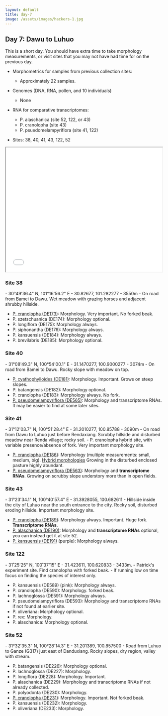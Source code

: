```yaml
---
layout: default
title: day-7
image: /assets/images/hackers-1.jpg
---
```




## Day 7: Dawu to Luhuo
This is a short day. You should have extra time to take morphology 
measurements, or visit sites that you may not have had time for on the
previous day.

- Morphometrics for samples from previous collection sites:
	- Approximately 22 samples.

- Genomes (DNA, RNA, pollen, and 10 individuals)
	- None

- RNA for comparative transcriptomes:
	- P. alaschanica (site 52, 122, or 43)
	- P. cranolopha (site 43)
	- P. psuedomelampyriflora (site 41, 122)


- Sites: 38, 40, 41, 43, 122, 52

 <iframe src="../assets/maps/day7.html" height='400px' width="100%" title="Iframe Example"></iframe> 


<h3 class="mt-5"> Site 38 </h3>
- 30°49'36.4" N, 101°16'56.2" E
- 30.82677, 101.282277
- 3550m
- On road from Bamei to Dawu. Wet meadow with grazing horses and adjacent shrubby hillside.

- [P. cranolopha (DE173)](/assets/flowers/DE173-cranolopha.jpg): Morphology. Very important. No forked beak.
- P. szetschuanica (DE174): Morphology optional.
- P. longiflora (DE175): Morphology always.
- P. siphonantha (DE176): Morphology always.
- P. kansuensis (DE184): Morphology always.
- P. brevilabris (DE185): Morphology optional.


<h3 class="mt-5"> Site 40 </h3>
- 31°08'49.3" N, 100°54'00.1" E
- 31.1470277, 100.9000277
- 3074m
- On road from Bamei to Dawu. Rocky slope with meadow on top.

- [P. cyathophylloides (DE181)](/assets/flowers/DE181-cyathophylloides.jpg): Morphology. Important. Grows on steep slopes.
- P. batangensis (DE182): Morphology optional.
- P. cranolopha (DE183): Morphology always. No fork.
- [P. pseudomelampyriflora (DE565)](): Morphology and transcriptome RNAs. It
may be easier to find at some later sites.
 


<h3 class="mt-5"> Site 41 </h3>
- 31°12'03.7" N, 100°51'28.4" E
- 31.2010277, 100.85788
- 3090m
- On road from Dawu to Luhuo just before Rendaxiang. Scrubby hillside and disturbed meadow near Renda village; rocky soil.
- P. cranolopha hybrid site, with variable presence/absence of fork. Very 
important morphology site.

- [P. cranolopha (DE186)](/assets/flowers/DE186-cranolopha.jpg): 
Morphology (multiple measurements: small, medium, big). 
[Hybrid morphologies](/assets/flowers/DE186-hybrids.jpg)
Growing in the disturbed enclosed pasture highly abundant.
- [P. pseudomelampyriflora (DE563)](): Morphology and <b>transcriptome RNAs</b>. Growing
on scrubby slope understory more than in open fields.

<!-- 
<h3 class="mt-5"> Site 42 </h3>
- 31°19'09.2" N, 100°44'15.8" E
- 31.31922, 100.737722
- 3152m
- Lookout area in Wada village out over canola fields. 
Just beyond Simuxiang on road from Bamei to Dawu. Rocky cliffs/hillside.

- P. alaschanica
- P. batangensis -->


<h3 class="mt-5"> Site 43 </h3>
- 31°23'34.1" N, 100°40'57.4" E
- 31.3928055, 100.682611
- Hillside inside the city of Luhuo near the south entrance to the city. 
Rocky soil, disturbed eroding hillside. Important morphology site.

- [P. cranolopha (DE189)](/assets/flowers/DE189-cranolopha.jpg): Morphology always. Important. Huge fork. <b>Transcriptome RNAs</b>.
- [P. alaschanica (DE190)](/assets/flowers/DE190-alaschanica.jpg): Morphology and 
<b>transcriptome RNAs</b> optional, you can instead get it at site 52.
- [P. kansuensis (DE191)](/assets/flowers/DE191-kansuensis.jpg) (purple): Morphology always.


<h3 class="mt-5"> Site 122 </h3>
- 31˚25'25" N, 100˚37'15" E
- 31.423611, 100.620833
- 3433m. 
- Patrick's experiment site. Find cranolopha with forked beak.
- If running low on time focus on finding the species of interest only.

- P. kansuensis (DE589) (pink): Morphology always.
- P. cranolopha (DE590): Morphology. forked beak.
- P. lachnoglossa (DE591): Morphology always.
- P. pseudomelampyriflora (DE593): Morphology and transcriptome RNAs
if not found at earlier site.
- P. oliveriana: Morphology optional.
- P. rex: Morphology.
- P. alaschanica: Morphology optional.


<h3 class="mt-5"> Site 52 </h3>
- 31°32'35.3" N, 100°28'14.3" E
- 31.201389, 100.857500
- Road from Luhuo to Ganze (G317) just east of Danduxiang.
Rocky slopes, dry region, valley with stream.

- P. batangensis (DE226): Morphology optional.
- P. lachnoglossa (DE227): Morphology.
- P. longiflora (DE228): Morphology. Important.
- P. alaschanica (DE229): Morphology and transcriptome RNAs if not already collected.
- P. polyodonta (DE230): Morphology.
- [P. cranolopha (DE231)](/assets/flowers/DE231-cranolopha.jpg): Morphology. Important. Not forked beak.
- P. kansuensis (DE232): Morphology.
- P. oliveriana (DE233): Morphology.



